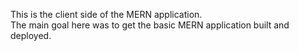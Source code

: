 This is the client side of the MERN application.  
The main goal here was to get the basic MERN application built and deployed.  
